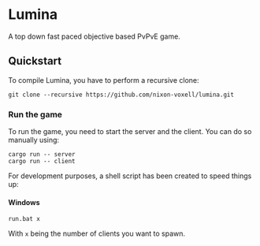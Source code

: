 # Lumina

A top down fast paced objective based PvPvE game.

## Quickstart

To compile Lumina, you have to perform a recursive clone:

```
git clone --recursive https://github.com/nixon-voxell/lumina.git
```

### Run the game

To run the game, you need to start the server and the client.
You can do so manually using:

```
cargo run -- server
cargo run -- client
```

For development purposes, a shell script has been created to speed things up:

#### Windows

```
run.bat x
```

With `x` being the number of clients you want to spawn.
